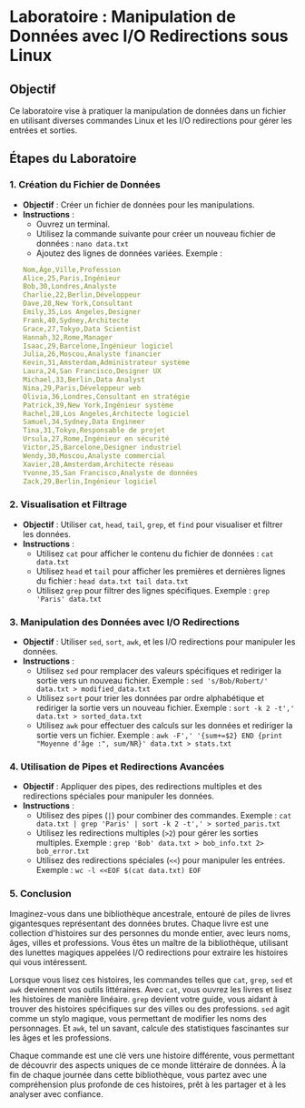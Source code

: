 # Laboratoire : Manipulation de Données avec I/O Redirections sous Linux

## Objectif

Ce laboratoire vise à pratiquer la manipulation de données dans un fichier en utilisant diverses commandes Linux et les I/O redirections pour gérer les entrées et sorties.

## Étapes du Laboratoire

### 1. Création du Fichier de Données

- **Objectif** : Créer un fichier de données pour les manipulations.
- **Instructions** :
    - Ouvrez un terminal.
    - Utilisez la commande suivante pour créer un nouveau fichier de données :
        `nano data.txt`
    - Ajoutez des lignes de données variées. Exemple :
	```yaml
	Nom,Âge,Ville,Profession
	Alice,25,Paris,Ingénieur
	Bob,30,Londres,Analyste
	Charlie,22,Berlin,Développeur
	Dave,28,New York,Consultant
	Emily,35,Los Angeles,Designer
	Frank,40,Sydney,Architecte
	Grace,27,Tokyo,Data Scientist
	Hannah,32,Rome,Manager
	Isaac,29,Barcelone,Ingénieur logiciel
	Julia,26,Moscou,Analyste financier
	Kevin,31,Amsterdam,Administrateur système
	Laura,24,San Francisco,Designer UX
	Michael,33,Berlin,Data Analyst
	Nina,29,Paris,Développeur web
	Olivia,36,Londres,Consultant en stratégie
	Patrick,39,New York,Ingénieur système
	Rachel,28,Los Angeles,Architecte logiciel
	Samuel,34,Sydney,Data Engineer
	Tina,31,Tokyo,Responsable de projet
	Ursula,27,Rome,Ingénieur en sécurité
	Victor,25,Barcelone,Designer industriel
	Wendy,30,Moscou,Analyste commercial
	Xavier,28,Amsterdam,Architecte réseau
	Yvonne,35,San Francisco,Analyste de données
	Zack,29,Berlin,Ingénieur logiciel
	```

### 2. Visualisation et Filtrage

- **Objectif** : Utiliser `cat`, `head`, `tail`, `grep`, et `find` pour visualiser et filtrer les données.
- **Instructions** :
    - Utilisez `cat` pour afficher le contenu du fichier de données :
        `cat data.txt`
    - Utilisez `head` et `tail` pour afficher les premières et dernières lignes du fichier :
        `head data.txt tail data.txt`
    - Utilisez `grep` pour filtrer des lignes spécifiques. Exemple :
        `grep 'Paris' data.txt`

### 3. Manipulation des Données avec I/O Redirections

- **Objectif** : Utiliser `sed`, `sort`, `awk`, et les I/O redirections pour manipuler les données.
- **Instructions** :
    - Utilisez `sed` pour remplacer des valeurs spécifiques et rediriger la sortie vers un nouveau fichier. Exemple :
        `sed 's/Bob/Robert/' data.txt > modified_data.txt`
    - Utilisez `sort` pour trier les données par ordre alphabétique et rediriger la sortie vers un nouveau fichier. Exemple :
        `sort -k 2 -t',' data.txt > sorted_data.txt`
    - Utilisez `awk` pour effectuer des calculs sur les données et rediriger la sortie vers un fichier. Exemple :
        `awk -F',' '{sum+=$2} END {print "Moyenne d'âge :", sum/NR}' data.txt > stats.txt`

### 4. Utilisation de Pipes et Redirections Avancées

- **Objectif** : Appliquer des pipes, des redirections multiples et des redirections spéciales pour manipuler les données.
- **Instructions** :
    - Utilisez des pipes (`|`) pour combiner des commandes. Exemple :
        `cat data.txt | grep 'Paris' | sort -k 2 -t',' > sorted_paris.txt`
    - Utilisez les redirections multiples (`>2`) pour gérer les sorties multiples. Exemple :
        `grep 'Bob' data.txt > bob_info.txt 2> bob_error.txt`
    - Utilisez des redirections spéciales (`<<`) pour manipuler les entrées. Exemple :
        `wc -l <<EOF $(cat data.txt) EOF`


### 5. Conclusion
Imaginez-vous dans une bibliothèque ancestrale, entouré de piles de livres gigantesques représentant des données brutes. Chaque livre est une collection d'histoires sur des personnes du monde entier, avec leurs noms, âges, villes et professions. Vous êtes un maître de la bibliothèque, utilisant des lunettes magiques appelées I/O redirections pour extraire les histoires qui vous intéressent.

Lorsque vous lisez ces histoires, les commandes telles que `cat`, `grep`, `sed` et `awk` deviennent vos outils littéraires. Avec `cat`, vous ouvrez les livres et lisez les histoires de manière linéaire. `grep` devient votre guide, vous aidant à trouver des histoires spécifiques sur des villes ou des professions. `sed` agit comme un stylo magique, vous permettant de modifier les noms des personnages. Et `awk`, tel un savant, calcule des statistiques fascinantes sur les âges et les professions.

Chaque commande est une clé vers une histoire différente, vous permettant de découvrir des aspects uniques de ce monde littéraire de données. À la fin de chaque journée dans cette bibliothèque, vous partez avec une compréhension plus profonde de ces histoires, prêt à les partager et à les analyser avec confiance.